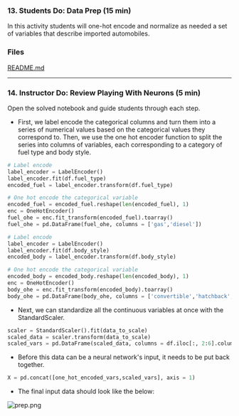 ### 13. Students Do: Data Prep (15 min)

In this activity students will one-hot encode and normalize as needed a set of variables that describe imported automobiles.

### Files

[README.md](Activities/05-Stu_Data_Prep_/README.md)

---

### 14. Instructor Do: Review Playing With Neurons (5 min)

Open the solved notebook and guide students through each step.

* First, we label encode the categorical columns and turn them into a series of numerical values based on the categorical values they correspond to. Then, we use the one hot encoder function to split the series into columns of variables, each corresponding to a category of fuel type and body style.  

```python
# Label encode
label_encoder = LabelEncoder()
label_encoder.fit(df.fuel_type)
encoded_fuel = label_encoder.transform(df.fuel_type)

# One hot encode the categorical variable
encoded_fuel = encoded_fuel.reshape(len(encoded_fuel), 1)
enc = OneHotEncoder()
fuel_ohe = enc.fit_transform(encoded_fuel).toarray()
fuel_ohe = pd.DataFrame(fuel_ohe, columns = ['gas','diesel'])

# Label encode
label_encoder = LabelEncoder()
label_encoder.fit(df.body_style)
encoded_body = label_encoder.transform(df.body_style)

# One hot encode the categorical variable
encoded_body = encoded_body.reshape(len(encoded_body), 1)
enc = OneHotEncoder()
body_ohe = enc.fit_transform(encoded_body).toarray()
body_ohe = pd.DataFrame(body_ohe, columns = ['convertible','hatchback','sedan','wagon','hardtop'])
```

* Next, we can standardize all the continuous variables at once with the StandardScaler.

```python
scaler = StandardScaler().fit(data_to_scale)
scaled_data = scaler.transform(data_to_scale)
scaled_vars = pd.DataFrame(scaled_data, columns = df.iloc[:, 2:6].columns)
```

* Before this data can be a neural network's input, it needs to be put back together. 

```python
X = pd.concat([one_hot_encoded_vars,scaled_vars], axis = 1)
```

* The final input data should look like the below:

![prep.png](Images/prep.png)

